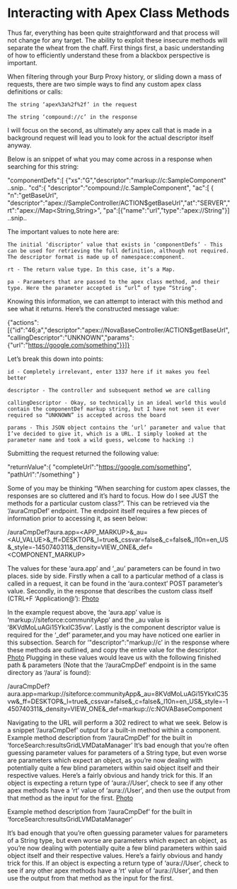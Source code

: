 # Interacting with Apex Class Methods

Thus far, everything has been quite straightforward and that process will not change for any target. The ability to exploit these insecure methods will separate the wheat from the chaff. First things first, a basic understanding of how to efficiently understand these from a blackbox perspective is important.

When filtering through your Burp Proxy history, or sliding down a mass of requests, there are two simple ways to find any custom apex class definitions or calls:

    The string ‘apex%3a%2f%2f’ in the request 

    The string ‘compound://c’ in the response

I will focus on the second, as ultimately any apex call that is made in a background request will lead you to look for the actual descriptor itself anyway.

Below is an snippet of what you may come across in a response when searching for this string:

"componentDefs":[
{"xs":"G","descriptor":"markup://c:SampleComponent"
..snip..
"cd":{
      "descriptor":"compound://c.SampleComponent",
      "ac":[
        { 
           "n":"getBaseUrl",
           "descriptor":"apex://SampleController/ACTION$getBaseUrl","at":"SERVER","rt":"apex://Map<String,String>",
           "pa":[{"name":"url","type":"apex://String"}]
..snip..

The important values to note here are:

    The initial ‘discriptor’ value that exists in ‘componentDefs’ - This can be used for retrieving the full definition, although not required. The descriptor format is made up of namespace:component.

    rt - The return value type. In this case, it’s a Map.

    pa - Parameters that are passed to the apex class method, and their type. Here the parameter accepted is “url” of type “String”.

Knowing this information, we can attempt to interact with this method and see what it returns. Here’s the constructed message value:

{"actions":[{"id":"46;a","descriptor":"apex://NovaBaseController/ACTION$getBaseUrl","callingDescriptor":"UNKNOWN","params":{"url":"https://google.com/something"}}]}

Let’s break this down into points:

    id - Completely irrelevant, enter 1337 here if it makes you feel better

    descriptor - The controller and subsequent method we are calling

    callingDescriptor - Okay, so technically in an ideal world this would contain the componentDef markup string, but I have not seen it ever required so “UNKNOWN” is accepted across the board

    params - This JSON object contains the ‘url’ parameter and value that I’ve decided to give it, which is a URL. I simply looked at the parameter name and took a wild guess, welcome to hacking :)

Submitting the request returned the following value:

"returnValue":{
     "completeUrl":"https://google.com/something",
     "pathUrl":"/something"
     }

Some of you may be thinking “When searching for custom apex classes, the responses are so cluttered and it’s hard to focus. How do I see JUST the methods for a particular custom class?”.  This can be retrieved via the ‘/auraCmpDef’ endpoint. The endpoint itself requires a few pieces of information prior to accessing it, as seen below:

/auraCmpDef?aura.app=<APP_MARKUP>&_au=<AU_VALUE>&_ff=DESKTOP&_l=true&_cssvar=false&_c=false&_l10n=en_US&_style=-1450740311&_density=VIEW_ONE&_def=<COMPONENT_MARKUP>

The values for these ‘aura.app’ and ‘_au’ parameters can be found in two places. side by side. Firstly when a call to a particular method of a class is called in a request, it can be found in the ‘aura.context’ POST parameter’s value. Secondly, in the response that describes the custom class itself (CTRL+F ‘Application@’):
[Photo](load.png)

In the example request above, the ‘aura.app’ value is ‘markup://siteforce:communityApp’ and the _au value is ‘8KVdMoLuAGi15YkxlC35vw’. Lastly is the component descriptor value is required for the ‘_def’ parameter,and you may have noticed one earlier in this subsection. Search for ‘"descriptor":"markup://c’ in the response where these methods are outlined, and copy the entire value for the descriptor. 
[Photo](load2.png)
 Plugging in these values would leave us with the following finished path & parameters (Note that the ‘/auraCmpDef’ endpoint is in the same directory as ‘/aura’ is found):

/auraCmpDef?aura.app=markup://siteforce:communityApp&_au=8KVdMoLuAGi15YkxlC35vw&_ff=DESKTOP&_l=true&_cssvar=false&_c=false&_l10n=en_US&_style=-1450740311&_density=VIEW_ONE&_def=markup://c:NOVABaseComponent

Navigating to the URL will perform a 302 redirect to what we seek. Below is a snippet ‘/auraCmpDef’ output for a built-in method within a component.
Example method description from ‘/auraCmpDef’ for the built in ‘forceSearch:resultsGridLVMDataManager’ It’s bad enough that you’re often guessing parameter values for parameters of a String type, but even worse are parameters which expect an object, as you’re now dealing with potentially quite a few blind parameters within said object itself and their respective values. Here’s a fairly obvious and handy trick for this. If an object is expecting a return type of ‘aura://User’, check to see if any other apex methods have a ‘rt’ value of ‘aura://User’, and then use the output from that method as the input for the first.
[Photo](load3.png)

Example method description from ‘/auraCmpDef’ for the built in ‘forceSearch:resultsGridLVMDataManager’ 

It’s bad enough that you’re often guessing parameter values for parameters of a String type, but even worse are parameters which expect an object, as you’re now dealing with potentially quite a few blind parameters within said object itself and their respective values. Here’s a fairly obvious and handy trick for this. If an object is expecting a return type of ‘aura://User’, check to see if any other apex methods have a ‘rt’ value of ‘aura://User’, and then use the output from that method as the input for the first.
